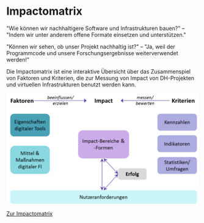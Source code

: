 # Impactomatrix

"Wie können wir nachhaltigere Software und Infrastrukturen bauen?" – "Indem wir unter anderem offene Formate einsetzen und unterstützen."

"Können wir sehen, ob unser Projekt nachhaltig ist?" – "Ja, weil der Programmcode und unsere Forschungsergebnisse weiterverwendet werden!"

Die Impactomatrix ist eine interaktive Übersicht über das Zusammenspiel von Faktoren und Kriterien, die zur Messung von Impact von DH-Projekten und virtuellen Infrastrukturen benutzt werden kann.

![Übersicht](uebersicht.png)

[Zur Impactomatrix](https://dariah-de.github.io/Impactomatrix)
